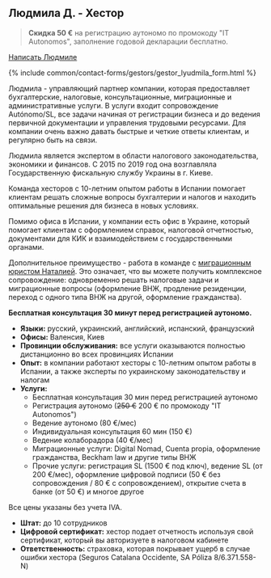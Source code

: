 <span id="людмила-д" class="legacy-anchor"></span>
## Людмила Д. - Хестор

> **Скидка 50 €** на регистрацию аутономо по промокоду "IT Autonomos", заполнение годовой декларации бесплатно.

<a href="#" class="btn-contact-specialist" onclick="contactGestorLyudmila(); return false;">Написать Людмиле</a>

{% include common/contact-forms/gestors/gestor_lyudmila_form.html %}

Людмила - управляющий партнер компании, которая предоставляет бухгалтерские, налоговые, консультационные, миграционные и
административные услуги. В услуги входит сопровождение Autónomo/SL, все задачи начиная от регистрации бизнеса и до
ведения первичной документации и управления трудовыми ресурсами. Для компании очень важно давать быстрые и четкие ответы
клиентам, и регулярно быть на связи.

Людмила является экспертом в области налогового законодательства, экономики и финансов. С 2015 по 2019 год она
возглавляла Государственную фискальную службу Украины в г. Киеве.

Команда хесторов с 10-летним опытом работы в Испании помогает клиентам решать сложные вопросы бухгалтерии и налогов и
находить оптимальные решения для бизнеса в новых условиях.

Помимо офиса в Испании, у компании есть офис в Украине, который помогает клиентам с оформлением справок, налоговой
отчетностью, документами для КИК и взаимодействием с государственными органами.

Дополнительное преимущество - работа в команде с [миграционным юристом Наталией](#наталия-д---миграционный-юрист). 
Это означает, что вы можете получить комплексное сопровождение: одновременно решать налоговые задачи и миграционные 
вопросы (оформление ВНЖ, продление резиденции, переход с одного типа ВНЖ на другой, оформление гражданства).

**Бесплатная консультация 30 минут перед регистрацией аутономо.**

- **Языки:** русский, украинский, английский, испанский, французский
- **Офисы:** Валенсия, Киев
- **Провинции обслуживания:** все услуги оказываются полностью дистанционно во всех провинциях Испании
- **Опыт:** в компании работают хесторы с 10-летним опытом работы в Испании, а также эксперты по украинскому
  законодательству и налогам
- **Услуги:**
    - Бесплатная консультация 30 мин перед регистрацией аутономо
    - Регистрация аутономо (<s>250 €</s> 200 € по промокоду "IT Autonomos")
    - Ведение аутономо (80 €/мес)
    - Индивидуальная консультация 60 мин (150 €)
    - Ведение колаборадора (40 €/мес)
    - Миграционные услуги: Digital Nomad, Cuenta propia, оформление гражданства, Beckham law и другие типы ВНЖ
    - Прочие услуги: регистрация SL (1500 € под ключ), ведение SL (от 200 €/мес), оформление цифровой подписи (50 € без сопровождения / 80 € с сопровождением),
      открытие счета в банке (от 50 €) и многое другое

Все цены указаны без учета IVA.

- **Штат:** до 10 сотрудников
- **Цифровой сертификат:** хестор подает отчетность используя свой сертификат, который вы авторизуете в налоговом кабинете
- **Ответственность:** страховка, которая покрывает ущерб в случае ошибки хестора (Seguros Catalana Occidente, SA Póliza 8/6.371.558-N)
